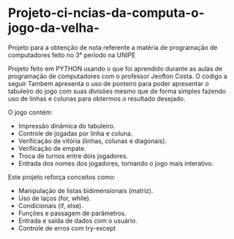 # Projeto-ci-ncias-da-computa-o-jogo-da-velha-
Projeto para a obtenção de nota referente a matéria de programação de computadores feito no 3° período na UNIPE

Projeto feito em PYTHON usando o que foi aprendido durante as aulas de programação de computadores com o professor Jeofton Costa.
O codigo a seguir Tambem apresenta o uso de ponteiro para poder apresentar o tabuleiro do jogo com suas divisões mesmo que de forma simples fazendo uso de linhas e colunas para obtermos o resultado desejado.

O jogo contém:

- Impressão dinâmica do tabuleiro.
- Controle de jogadas por linha e coluna.
- Verificação de vitória (linhas, colunas e diagonais).
- Verificação de empate.
- Troca de turnos entre dois jogadores.
- Entrada dos nomes dos jogadores, tornando o jogo mais interativo.

Este projeto reforça conceitos como:

- Manipulação de listas bidimensionais (matriz).
- Uso de laços (for, while).
- Condicionais (if, else).
- Funções e passagem de parâmetros.
- Entrada e saída de dados com o usuário.
- Controle de erros com try-except